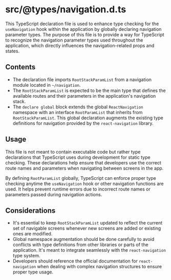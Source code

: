 # src/@types/navigation.d.ts

This TypeScript declaration file is used to enhance type checking for the `useNavigation` hook within the application by globally declaring navigation parameter types. The purpose of this file is to provide a way for TypeScript to recognize the navigation parameter types used throughout the application, which directly influences the navigation-related props and states.

## Contents

- The declaration file imports `RootStackParamList` from a navigation module located in `~/navigation`.
- The `RootStackParamList` is expected to be the main type that defines the available routes and their parameters in the application's navigation stack.
- The `declare global` block extends the global `ReactNavigation` namespace with an interface `RootParamList` that inherits from `RootStackParamList`. This global declaration augments the existing type definitions for navigation provided by the `react-navigation` library.

## Usage

This file is not meant to contain executable code but rather type declarations that TypeScript uses during development for static type checking. These declarations help ensure that developers use the correct route names and parameters when navigating between screens in the app.

By defining `RootParamList` globally, TypeScript can enforce proper type checking anytime the `useNavigation` hook or other navigation functions are used. It helps prevent runtime errors due to incorrect route names or parameters passed during navigation actions.

## Considerations

- It's essential to keep `RootStackParamList` updated to reflect the current set of navigable screens whenever new screens are added or existing ones are modified.
- Global namespace augmentation should be done carefully to avoid conflicts with type definitions from other libraries or parts of the application. It's meant to integrate seamlessly with the `react-navigation` type system.
- Developers should reference the official documentation for `react-navigation` when dealing with complex navigation structures to ensure proper type usage.